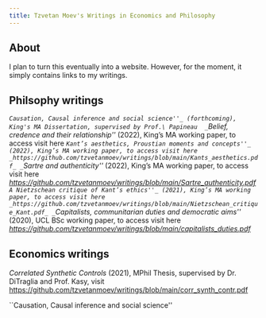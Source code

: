 ```yaml
---
title: Tzvetan Moev's Writings in Economics and Philosophy
---
```




## About

I plan to turn this eventually into a website. However, for the moment, it simply contains links to my writings.

## Philsophy writings 

_``Causation, Causal inference and social science''_ (forthcoming), King's MA Dissertation, supervised by Prof.\ Papineau 
_``Belief, credence and their relationship''_ (2022), King’s MA working paper, to access visit here
_``Kant’s aesthetics, Proustian moments and concepts''_ (2022), King’s MA working paper, to access visit here _https://github.com/tzvetanmoev/writings/blob/main/Kants_aesthetics.pdf_
_``Sartre and authenticity''_ (2022), King’s MA working paper, to access visit here _https://github.com/tzvetanmoev/writings/blob/main/Sartre_authenticity.pdf_
_``A Nietzschean critique of Kant’s ethics''_ (2021), King’s MA working paper, to access visit here _https://github.com/tzvetanmoev/writings/blob/main/Nietzschean_critique_Kant.pdf_
_``Capitalists, communitarian duties and democratic aims''_ (2020), UCL BSc working paper, to access visit here _https://github.com/tzvetanmoev/writings/blob/main/capitalists_duties.pdf_



## Economics writings

_Correlated Synthetic Controls_ (2021), MPhil Thesis, supervised by Dr. DiTraglia and Prof. Kasy, visit https://github.com/tzvetanmoev/writings/blob/main/corr_synth_contr.pdf

``Causation, Causal inference and social science''




